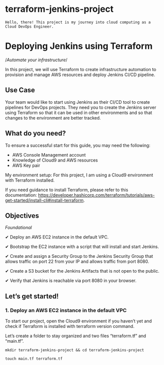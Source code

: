 # terraform-jenkins-project
    Hello, there! This project is my journey into cloud computing as a Cloud DevOps Engineer.

# Deploying Jenkins using Terraform
/*Automate your infrastructure*/

In this project, we will use Terraform to create infrastructure automation to provision and manage AWS resources and deploy Jenkins CI/CD pipeline.

## Use Case

Your team would like to start using Jenkins as their CI/CD tool to create pipelines for DevOps projects. They need you to create the Jenkins server using Terraform so that it can be used in other environments and so that changes to the environment are better tracked.

## What do you need?

To ensure a successful start for this guide, you may need the following:

- AWS Console Management account
- Knowledge of Cloud9 and AWS resources
- AWS Key pair

My environment setup: For this project, I am using a Cloud9 environment with Terraform installed.

If you need guidance to install Terraform, please refer to this documentation: https://developer.hashicorp.com/terraform/tutorials/aws-get-started/install-cli#install-terraform.

## Objectives

*Foundational*

✔ Deploy an AWS EC2 instance in the default VPC.

✔ Bootstrap the EC2 instance with a script that will install and start Jenkins.

✔ Create and assign a Security Group to the Jenkins Security Group that allows traffic on port 22 from your IP and allows traffic from port 8080.

✔ Create a S3 bucket for the Jenkins Artifacts that is not open to the public.

✔ Verify that Jenkins is reachable via port 8080 in your browser.

## Let’s get started!
### 1. Deploy an AWS EC2 instance in the default VPC

To start our project, open the Cloud9 environment if you haven’t yet and check if Terraform is installed with terraform version command.

Let’s create a folder to stay organized and two files “terraform.tf” and “main.tf”.

    mkdir terraform-jenkins-project && cd terraform-jenkins-project

    touch main.tf terraform.tf


